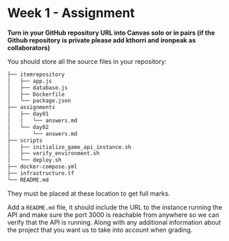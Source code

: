 # Week 1 - Assignment

**Turn in your GitHub repository URL into Canvas solo or in pairs (if the Github
repository is private please add kthorri and ironpeak as
collaborators)**

You should store all the source files in your repository:

```bash
├── itemrepository
│   ├── app.js
│   ├── database.js
│   ├── Dockerfile
│   └── package.json
├── assignments
│   ├── day01
│   │   └── answers.md
│   └── day02
│       └── answers.md
├── scripts
│   ├── initialize_game_api_instance.sh
│   ├── verify_environment.sh
│   └── deploy.sh
├── docker-compose.yml
├── infrastructure.tf
└── README.md
```

They must be placed at these location to get full marks.

Add a `README.md` file, it should include the URL to the instance running 
the API and make sure the port 3000 is reachable from anywhere so we can 
verify that the API is running. Along with any additional information 
about the project that you want us to take into account when grading.